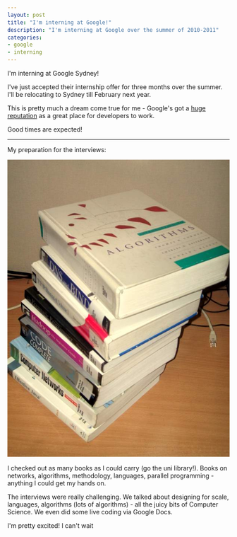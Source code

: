 ```yaml
---
layout: post
title: "I'm interning at Google!"
description: "I'm interning at Google over the summer of 2010-2011"
categories:
- google
- interning
---
```


I'm interning at Google Sydney! 

I've just accepted their internship offer for three months over the summer.
I'll be relocating to Sydney till February next year.

This is pretty much a dream come true for me - Google's got a 
[huge](http://steve-yegge.blogspot.com/2008/03/get-that-job-at-google.html)
[reputation](http://www.kaushik.net/avinash/2008/02/10-insights-from-11-months-of-working-at-google.html)
as a great place for developers to work. 

Good times are expected!

* * *

My preparation for the interviews:

<img src="/images/books.jpg" alt="I checked out the entire computer science dept of the Uni library">

I checked out as many books as I could carry (go the uni library!). Books on
networks, algorithms, methodology, languages, parallel programming - anything I
could get my hands on.

The interviews were really challenging. We talked about designing for scale,
languages, algorithms (lots of algorithms) - all the juicy bits of Computer
Science. We even did some live coding via Google Docs.

I'm pretty excited! I can't wait
